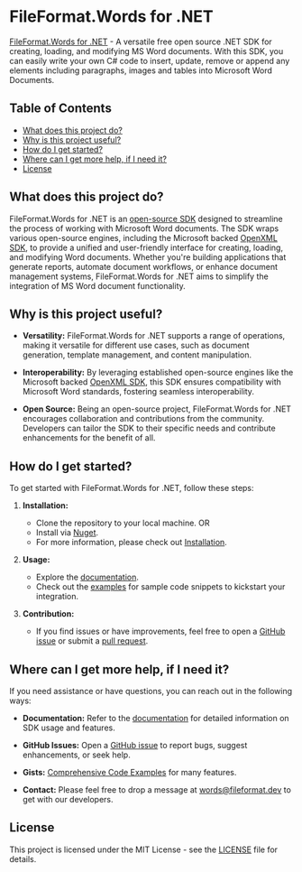 # FileFormat.Words for .NET

[FileFormat.Words for .NET](https://github.com/fileformat-words/FileFormat.Words-for-.NET) - A versatile free open source .NET SDK for creating, loading, and modifying MS Word documents. With this SDK, you can easily write your own C# code to insert, update, remove or append any elements including paragraphs, images and tables into Microsoft Word Documents.

## Table of Contents

- [What does this project do?](#what-does-this-project-do)
- [Why is this project useful?](#why-is-this-project-useful)
- [How do I get started?](#how-do-i-get-started)
- [Where can I get more help, if I need it?](#where-can-i-get-more-help-if-i-need-it)
- [License](#license)

## What does this project do?

FileFormat.Words for .NET is an [open-source SDK](https://github.com/fileformat-words/FileFormat.Words-for-.NET) designed to streamline the process of working with Microsoft Word documents. The SDK wraps various open-source engines, including the Microsoft backed [OpenXML SDK](https://github.com/dotnet/Open-XML-SDK), to provide a unified and user-friendly interface for creating, loading, and modifying Word documents. Whether you're building applications that generate reports, automate document workflows, or enhance document management systems, FileFormat.Words for .NET aims to simplify the integration of MS Word document functionality.

## Why is this project useful?

- **Versatility:** FileFormat.Words for .NET supports a range of operations, making it versatile for different use cases, such as document generation, template management, and content manipulation.

- **Interoperability:** By leveraging established open-source engines like the Microsoft backed [OpenXML SDK](https://github.com/dotnet/Open-XML-SDK), this SDK ensures compatibility with Microsoft Word standards, fostering seamless interoperability.

- **Open Source:** Being an open-source project, FileFormat.Words for .NET encourages collaboration and contributions from the community. Developers can tailor the SDK to their specific needs and contribute enhancements for the benefit of all.

## How do I get started?

To get started with FileFormat.Words for .NET, follow these steps:

1. **Installation:**
   - Clone the repository to your local machine. OR
   - Install via [Nuget](https://www.nuget.org/packages/FileFormat.Words).
   - For more information, please check out [Installation](https://www.nuget.org/packages/FileFormat.Words).

2. **Usage:**
   - Explore the [documentation](https://docs.fileformat.dev/).
   - Check out the [examples](https://github.com/fileformat-words-gists/FileFormat.Words-for-.NET/) for sample code snippets to kickstart your integration.

3. **Contribution:**
   - If you find issues or have improvements, feel free to open a [GitHub issue](https://github.com/fileformat-words/FileFormat.Words-for-.NET/issues) or submit a [pull request](https://github.com/fileformat-words/FileFormat.Words-for-.NET/pulls).

## Where can I get more help, if I need it?

If you need assistance or have questions, you can reach out in the following ways:

- **Documentation:** Refer to the [documentation](https://docs.fileformat.dev) for detailed information on SDK usage and features.

- **GitHub Issues:** Open a [GitHub issue](https://github.com/fileformat-words/FileFormat.Words-for-.NET/issues) to report bugs, suggest enhancements, or seek help.

- **Gists:** [Comprehensive Code Examples](https://github.com/fileformat-words-gists/FileFormat.Words-for-.NET/) for many features.

- **Contact:** Please feel free to drop a message at words@fileformat.dev to get with our developers.

## License

This project is licensed under the MIT License - see the [LICENSE](https://github.com/fileformat-words/FileFormat.Words-for-.NET/blob/main/LICENSE) file for details.
